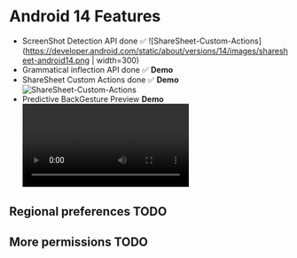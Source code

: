 # Android 14 Features
- ScreenShot Detection API done ✅
  ![ShareSheet-Custom-Actions](https://developer.android.com/static/about/versions/14/images/sharesheet-android14.png | width=300)
- Grammatical inflection API done ✅
  **Demo**
- ShareSheet Custom Actions done ✅
  **Demo**
  ![ShareSheet-Custom-Actions](https://developer.android.com/static/about/versions/14/images/sharesheet-android14.png)
- Predictive BackGesture Preview
  **Demo**
  ![Predictive-BackGesture](https://developer.android.com/static/about/versions/14/images/predictive-back-settings-example.mp4)

## Regional preferences TODO
## More permissions TODO
